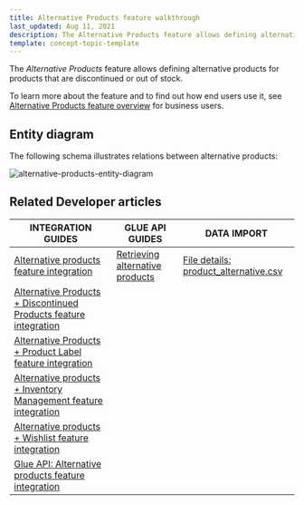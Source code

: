 ```yaml
---
title: Alternative Products feature walkthrough
last_updated: Aug 11, 2021
description: The Alternative Products feature allows defining alternative products for products that are discontinued or out of stock.
template: concept-topic-template
---
```


The _Alternative Products_ feature allows defining alternative products for products that are discontinued or out of stock.


To learn more about the feature and to find out how end users use it, see [Alternative Products feature overview](/docs/scos/user/features/{{page.version}}/alternative-products-feature-overview.html) for business users.


## Entity diagram

The following schema illustrates relations between alternative products:

<div class="width-100">

![alternative-products-entity-diagram](https://spryker.s3.eu-central-1.amazonaws.com/docs/Features/Product+Management/Alternative+Products/Alternative+Products+Feature+Overview/alternative-schema.png)

</div>


## Related Developer articles

|INTEGRATION GUIDES  | GLUE API GUIDES  | DATA IMPORT |
|---------|---------|---------|
| [Alternative products feature integration](/docs/scos/dev/migration-and-integration/{{page.version}}/feature-integration-guides/alternative-products-feature-integration.html)  | [Retrieving alternative products](/docs/scos/dev/glue-api-guides/{{page.version}}/managing-products/retrieving-alternative-products.html)  | [File details: product_alternative.csv](/docs/scos/dev/data-import/{{page.version}}/data-import-categories/merchandising-setup/product-merchandising/file-details-product-alternative.csv.html)  |
| [Alternative Products + Discontinued Products feature integration](/docs/scos/dev/migration-and-integration/{{page.version}}/feature-integration-guides/alternative-products-discontinued-products-feature-integration.html) |   |
| [Alternative Products + Product Label feature integration](/docs/scos/dev/migration-and-integration/{{page.version}}/feature-integration-guides/alternative-products-product-label-feature-integration.html) |   |
| [Alternative products + Inventory Management feature integration](/docs/scos/dev/migration-and-integration/{{page.version}}/feature-integration-guides/alternative-products-inventory-management-feature-integration.html)   |   |
| [Alternative products + Wishlist feature integration](/docs/scos/dev/migration-and-integration/{{page.version}}/feature-integration-guides/alternative-products-wishlist-feature-integration.html) |   |
| [Glue API: Alternative products feature integration](/docs/scos/dev/migration-and-integration/{{page.version}}/feature-integration-guides/glue-api/glue-api-alternative-products-feature-integration.html) |   |
